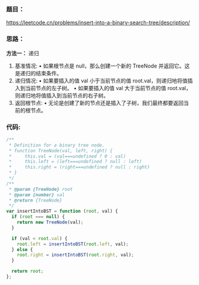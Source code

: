 ### **题目：**

https://leetcode.cn/problems/insert-into-a-binary-search-tree/description/

### **思路：**

**方法一：**
递归

1. 基准情况:
   • 如果根节点是 null，那么创建一个新的 TreeNode 并返回它。这是递归的结束条件。
2. 递归情况:
   • 如果要插入的值 val 小于当前节点的值 root.val，则递归地将值插入到当前节点的左子树。
   • 如果要插入的值 val 大于当前节点的值 root.val，则递归地将值插入到当前节点的右子树。
3. 返回根节点:
   • 无论是创建了新的节点还是插入了子树，我们最终都要返回当前的根节点。

### **代码:**

```js
/**
 * Definition for a binary tree node.
 * function TreeNode(val, left, right) {
 *     this.val = (val===undefined ? 0 : val)
 *     this.left = (left===undefined ? null : left)
 *     this.right = (right===undefined ? null : right)
 * }
 */
/**
 * @param {TreeNode} root
 * @param {number} val
 * @return {TreeNode}
 */
var insertIntoBST = function (root, val) {
  if (root === null) {
    return new TreeNode(val);
  }

  if (val < root.val) {
    root.left = insertIntoBST(root.left, val);
  } else {
    root.right = insertIntoBST(root.right, val);
  }

  return root;
};
```
